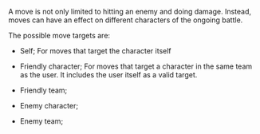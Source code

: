A move is not only limited to hitting an enemy and doing damage. Instead, moves can have an effect on different characters of the ongoing battle.

The possible move targets are:

* Self;
    For moves that target the character itself

* Friendly character;
    For moves that target a character in the same team as the user. It includes the user itself as a valid target.

* Friendly team;
* Enemy character;
* Enemy team;

